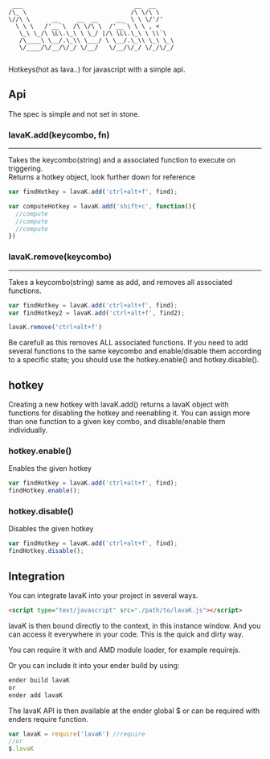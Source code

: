```
 ___                               __  __     
/\_ \                             /\ \/\ \    
\//\ \      __     __  __     __  \ \ \/'/'   
  \ \ \   /'__`\  /\ \/\ \  /'__`\ \ \ , <    
   \_\ \_/\ \L\.\_\ \ \_/ |/\ \L\.\_\ \ \\`\  
   /\____\ \__/.\_\\ \___/ \ \__/.\_\\ \_\ \_\
   \/____/\/__/\/_/ \/__/   \/__/\/_/ \/_/\/_/
                                              
```
Hotkeys(hot as lava..) for javascript with a simple api.

## Api
The spec is simple and not set in stone.  

### lavaK.add(keycombo, fn)
---
Takes the keycombo(string) and a associated function to execute on triggering.  
Returns a hotkey object, look further down for reference

```javascript
var findHotkey = lavaK.add('ctrl+alt+f', find);

var computeHotkey = lavaK.add('shift+c', function(){
  //compute
  //compute
  //compute
})

```  

### lavaK.remove(keycombo)
---
Takes a keycombo(string) same as add, and removes all associated functions.

```javascript
var findHotkey = lavaK.add('ctrl+alt+f', find);
var findHotkey2 = lavaK.add('ctrl+alt+f', find2);

lavaK.remove('ctrl+alt+f')
```
Be carefull as this removes ALL associated functions. If you need to add several functions to the same keycombo and enable/disable them according to a specific state; you should use the hotkey.enable() and hotkey.disable().


## hotkey
Creating a new hotkey with lavaK.add() returns a lavaK object with functions for disabling the hotkey and reenabling it. You can assign more than one function to a given key combo, and disable/enable them individually.

### hotkey.enable()
Enables the given hotkey

```javascript
var findHotkey = lavaK.add('ctrl+alt+f', find);
findHotkey.enable();
```

### hotkey.disable()
Disables the given hotkey

```javascript
var findHotkey = lavaK.add('ctrl+alt+f', find);
findHotkey.disable();
```

## Integration
You can integrate lavaK into  your project in several ways.

```html
<script type="text/javascript" src="./path/to/lavaK.js"></script>
```  
lavaK is then bound directly to the context, in this instance window. And you can access it everywhere in your code.
This is the quick and dirty way.

You can require it with and AMD module loader, for example requirejs.

Or you can include it into your ender build by using:

```bash
ender build lavaK
or
ender add lavaK
```
The lavaK API is then available at the ender global $ or can be required with enders require function.

```javascript
var lavaK = require('lavaK') //require
//or
$.lavaK
```

